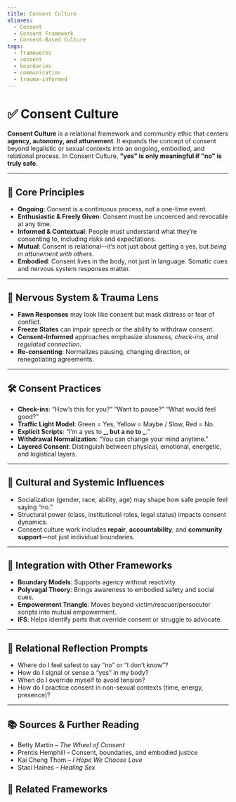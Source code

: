 ```yaml
---
title: Consent Culture
aliases:
  - Consent
  - Consent Framework
  - Consent-Based Culture
tags:
  - frameworks
  - consent
  - boundaries
  - communication
  - trauma-informed
---
```


<!-- @format -->

# ✅ Consent Culture

**Consent Culture** is a relational framework and community ethic that centers **agency, autonomy, and attunement**. It expands the concept of consent beyond legalistic or sexual contexts into an ongoing, embodied, and relational process. In Consent Culture, **"yes" is only meaningful if "no" is truly safe.**

---

## 🔑 Core Principles

- **Ongoing**: Consent is a continuous process, not a one-time event.
- **Enthusiastic & Freely Given**: Consent must be uncoerced and revocable at any time.
- **Informed & Contextual**: People must understand what they’re consenting to, including risks and expectations.
- **Mutual**: Consent is relational—it’s not just about getting a yes, but _being in attunement with others_.
- **Embodied**: Consent lives in the body, not just in language. Somatic cues and nervous system responses matter.

---

## 🧠 Nervous System & Trauma Lens

- **Fawn Responses** may look like consent but mask distress or fear of conflict.
- **Freeze States** can impair speech or the ability to withdraw consent.
- **Consent-Informed** approaches emphasize _slowness, check-ins, and regulated connection_.
- **Re-consenting**: Normalizes pausing, changing direction, or renegotiating agreements.

---

## 🛠 Consent Practices

- **Check-ins**: “How’s this for you?” “Want to pause?” “What would feel good?”
- **Traffic Light Model**: Green = Yes, Yellow = Maybe / Slow, Red = No.
- **Explicit Scripts**: “I’m a yes to **_, but a no to _**.”
- **Withdrawal Normalization**: “You can change your mind anytime.”
- **Layered Consent**: Distinguish between physical, emotional, energetic, and logistical layers.

---

## 🧩 Cultural and Systemic Influences

- Socialization (gender, race, ability, age) may shape how safe people feel saying “no.”
- Structural power (class, institutional roles, legal status) impacts consent dynamics.
- Consent culture work includes **repair**, **accountability**, and **community support**—not just individual boundaries.

---

## 🔄 Integration with Other Frameworks

- **Boundary Models**: Supports agency without reactivity.
- **Polyvagal Theory**: Brings awareness to embodied safety and social cues.
- **Empowerment Triangle**: Moves beyond victim/rescuer/persecutor scripts into mutual empowerment.
- **IFS**: Helps identify parts that override consent or struggle to advocate.

---

## 💬 Relational Reflection Prompts

- Where do I feel safest to say “no” or “I don’t know”?
- How do I signal or sense a “yes” in my body?
- When do I override myself to avoid tension?
- How do I practice consent in non-sexual contexts (time, energy, presence)?

---

## 📚 Sources & Further Reading

- Betty Martin – _The Wheel of Consent_
- Prentis Hemphill – Consent, boundaries, and embodied justice
- Kai Cheng Thom – _I Hope We Choose Love_
- Staci Haines – _Healing Sex_

## 🔗 Related Frameworks
